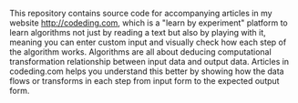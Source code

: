 This repository contains source code for accompanying articles in my website http://codeding.com, which is a "learn by experiment" platform to learn algorithms not just by reading a text but also by playing with it, meaning you can enter custom input and visually check how each step of the algorithm works. Algorithms are all about deducing computational transformation relationship between input data and output data. Articles in codeding.com helps you understand this better by showing how the data flows or transforms in each step from input form to the expected output form.
